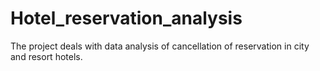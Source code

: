 # Hotel_reservation_analysis
The project deals with data analysis of cancellation of  reservation in city and resort hotels.
